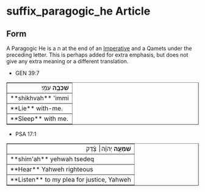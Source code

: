 # suffix_paragogic_he Article

## Form
A Paragogic He is a ה at the end of an [Imperative](https://git.door43.org/Door43/en-uhg/src/master/content/verb_imperative/02.md) and a Qamets under the preceding letter. This is perhaps added for extra emphasis, but does not give any extra meaning or a different translation.

* GEN 39:7
<table border="1" class="docutils">
<colgroup>
<col width="100%" />
</colgroup>
<tbody valign="top">
<tr class="row-odd" align="right"><td><b>שִׁכְבָ֥ה</b> עִמִּֽי׃</td>
</tr>
<tr class="row-even"><td>**shikhvah** 'immi</td>
</tr>
<tr class="row-odd"><td>**Lie** with-me.</td>
</tr>
<tr class="row-even"><td>**Sleep** with me.</td>
</tr>
</tbody>
</table>
	
* PSA 17:1
<table border="1" class="docutils">
<colgroup>
<col width="100%" />
</colgroup>
<tbody valign="top">
<tr class="row-odd" align="right"><td><b>שִׁמְעָ֤ה</b> יְהוָ֨ה׀ צֶ֗דֶק</td>
</tr>
<tr class="row-even"><td>**shim'ah** yehwah tsedeq</td>
</tr>
<tr class="row-odd"><td>**Hear** Yahweh righteous</td>
</tr>
<tr class="row-even"><td>**Listen** to my plea for justice, Yahweh</td>
</tr>
</tbody>
</table>